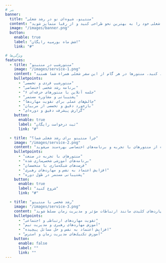 ```yaml
---
# بنر
banner:
  title: "منتینو، شیوه‌ای نو در رشد شغلی"
  content: "منتینو به شما کمک می‌کند تا با تقویت مهارت‌های نرم و تخصصی، مسیر شغلی خود را به بهترین نحو طراحی کنید و از رقبا متمایز شوید."
  image: "/images/banner.png"
  button:
    enable: true
    label: "شش ماه بورسیه رایگان!"
    link: "#"

# ویژگی‌ها
features:
  - title: "منتورشیپ در منتینو"
    image: "/images/service-1.png"
    content: "در منتینو، ما شش ماه به شما کمک می‌کنیم تا مهارت‌های نرم خود را تقویت کرده و در مسیر شغلی‌تان رشد کنید. منتورها در هر گام از این سفر شغلی همراه شما هستند."
    bulletpoints:
      - "منتورشیپ فردی و تخصصی"
      - "برنامه رشد شخصی اختصاصی"
      - "۶ جلسه آنلاین با منتورهای حرفه‌ای"
      - "پشتیبانی و مشاوره مستمر"
      - "چالش‌های عملی برای تقویت مهارت‌ها"
      - "بازخورد دقیق و تخصصی از مربیان"
      - "گزارش پیشرفت دقیق و دوره‌ای"
    button:
      enable: true
      label: "ثبت درخواست رایگان"
      link: "#"

  - title: "چرا منتینو برای رشد شغلی شما؟"
    image: "/images/service-2.png"
    content: "منتینو با تمرکز بر توسعه مهارت‌های نرم، به شما کمک می‌کند تا علاوه بر پیشرفت شغلی، به یک حرفه‌ای برجسته تبدیل شوید. در این راه از منتورهای با تجربه و برنامه‌های اختصاصی بهره‌مند می‌شوید."
    bulletpoints:
      - "منتورهای با تجربه در صنعت"
      - "برنامه‌های آموزشی شخصی‌سازی شده"
      - "فرصت‌های شبکه‌سازی با متخصصان"
      - "افزایش اعتماد به نفس و مهارت‌های رهبری"
      - "پشتیبانی مستمر در طول دوره"
    button:
      enable: true
      label: "شروع کنید"
      link: "#"

  - title: "رشد شخصی با منتینو"
    image: "/images/service-3.png"
    content: "ما در منتینو به رشد شخصی شما اهمیت می‌دهیم. در کنار تقویت مهارت‌های شغلی، به شما کمک می‌کنیم تا به مهارت‌های کلیدی مانند ارتباطات مؤثر و مدیریت زمان مسلط شوید."
    bulletpoints:
      - "تقویت مهارت‌های ارتباطی و اجتماعی"
      - "آموزش مهارت‌های رهبری و مدیریت تیم"
      - "افزایش اعتماد به نفس و حل مسائل پیچیده"
      - "آموزش تکنیک‌های مدیریت زمان و استرس"
    button:
      enable: false
      label: ""
      link: ""
---
```

